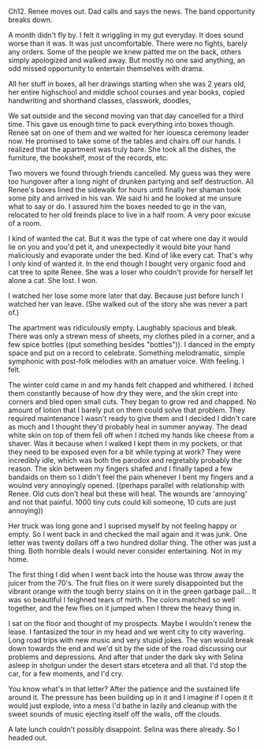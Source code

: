 Ch12. Renee moves out. Dad calls and says the news. The band opportunity breaks down.

A month didn't fly by. I felt it wriggling in my gut everyday. It does sound worse than it was. It was just uncomfortable. There were no fights, barely any orders. Some of the people we knew patted me on the back, others simply apologized and walked away. But mostly no one said anything, an odd missed opportunity to entertain themselves with drama.

All her stuff in boxes, all her drawings starting when she was 2 years old, her entire highschool and middle school courses and year books, copied handwriting and shorthand classes, classwork, doodles, 

We sat outside and the second moving van that day cancelled for a third time. This gave us enough time to pack everything into boxes though. Renee sat on one of them and we waited for her iouesca ceremony leader now. He promised to take some of the tables and chairs off our hands. I realized that the apartment was truly bare. She took all the dishes, the furniture, the bookshelf, most of the records, etc.



Two movers we found through friends cancelled. My guess was they were too hungover after a long night of drunken partying and self destruction. All Renee's boxes lined the sidewalk for hours until finally her shaman took some pity and arrived in his van. We said hi and he looked at me unsure what to say or do. I assured him the boxes needed to go in the van, relocated to her old freinds place to live in a half room. A very poor excuse of a room.

I kind of wanted the cat. But it was the type of cat where one day it would lie on you and you'd pet it, and unexpectedly it would bite your hand maliciously and evaporate under the bed. Kind of like every cat. That's why I only kind of wanted it. In the end though I bought very organic food and cat tree to spite Renee. She was a loser who couldn't provide for herself let alone a cat. She lost. I won.

I watched her lose some more later that day. Because just before lunch I watched her van leave. (She walked out of the story she was never a part of.)


The apartment was ridiculously empty. Laughably spacious and bleak. There was only a strewn mess of sheets, my clothes piled in a corner, and a few spice bottles ((put something besides "bottles")). I danced in the empty space and put on a record to celebrate. Something melodramatic, simple symphonic with post-folk melodies with an amatuer voice. With feeling. I felt.

The winter cold came in and my hands felt chapped and whithered. I itched them constantly because of how dry they were, and the skin crept into corners and bled open small cuts. They began to grow red and chapped. No amount of lotion that I barely put on them could solve that problem. They required maintenance I wasn't ready to give them and I decided I didn't care as much and I thought they'd probably heal in summer anyway. The dead white skin on top of them fell off when I itched my hands like cheese from a shaver. Was it because when I walked I kept them in my pockets, or that they need to be exposed even for a bit while typing at work? They were incredibly idle, which was both the parodox and regretably probably the reason. The skin between my fingers shafed and I finally taped a few bandaids on them so I didn't feel the pain whenever I bent my fingers and a woulnd very annoyingly opened. ((perhaps parallel with relationship with Renee. Old cuts don't heal but these will heal. The wounds are 'annoying' and not that painful. 1000 tiny cuts could kill someone, 10 cuts are just annoying))

Her truck was long gone and I suprised myself by not feeling happy or empty. So I went back in and checked the mail again and it was junk. One letter was twenty dollars off a two hundred dollar thing. The other was just a thing. Both horrible deals I would never consider entertaining. Not in my home.

The first thing I did when I went back into the house was throw away the juicer from the 70's. The fruit flies on it were surely disappointed but the vibrant orange with the tough berry stains on it in the green garbage pail... It was so beautiful I feighned tears of mirth. The colors matched so well together, and the few flies on it jumped when I threw the heavy thing in. 





I sat on the floor and thought of my prospects. Maybe I wouldn't renew the lease. I fantasized the tour in my head and we went city to city wavering. Long road trips with new music and very stupid jokes. The van would break down towards the end and we'd sit by the side of the road discussing our problems and depressions. And after that under the dark sky with Selina asleep in shotgun under the desert stars etcetera and all that. I'd stop the car, for a few moments, and I'd cry.

You know what's in that letter? After the patience and the sustained life around it. The pressure has been building up in it and I imagine if I open it it would just explode, into a mess I'd bathe in lazily and cleanup with the sweet sounds of music ejecting itself off the walls, off the clouds. 








A late lunch couldn't possibly disappoint. Selina was there already. So I headed out.







